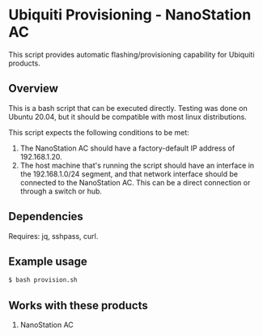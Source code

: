 # Ubiquiti Provisioning - NanoStation AC
This script provides automatic flashing/provisioning capability for Ubiquiti products.

## Overview
This is a bash script that can be executed directly. Testing was done on Ubuntu 20.04, but it should be compatible with most linux distributions.

This script expects the following conditions to be met:
1. The NanoStation AC should have a factory-default IP address of 192.168.1.20.
2. The host machine that's running the script should have an interface in the 192.168.1.0/24 segment, and that network interface should be connected to the NanoStation AC. This can be a direct connection or through a switch or hub.

## Dependencies
Requires: jq, sshpass, curl.

## Example usage
```bash
$ bash provision.sh
```

## Works with these products
1. NanoStation AC
